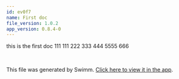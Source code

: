 ```yaml
---
id: ev0f7
name: First doc
file_version: 1.0.2
app_version: 0.8.4-0
---
```


this is the first doc 111 111 222 333 444 5555 666

<br/>

This file was generated by Swimm. [Click here to view it in the app](http://localhost:5000/repos/Z2l0aHViJTNBJTNBb3QxJTNBJTNBZXJhbi1zd2ltbQ==/docs/ev0f7).